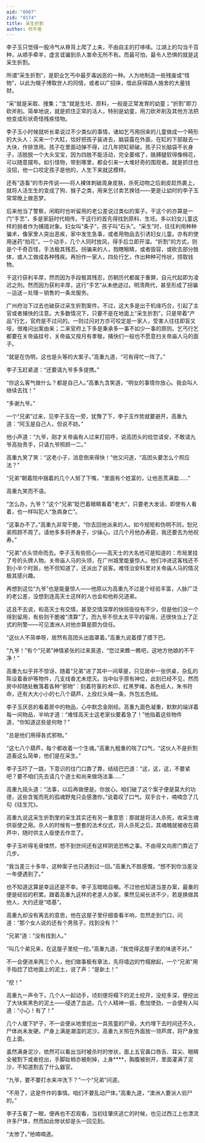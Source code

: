```yaml
---
aid: "0007"
zid: "0174"
title: 采生折割
author: 吹牛者
---
```


李子玉只觉得一股冷气从脊背上爬了上来，不由自主的打哆嗦。江湖上的勾当千百种，从顺手牵羊，虚言诓骗到杀人害命无所不有。而最可怕，最令人恐惧的就是这采生折割。

所谓“采生折割”，是职业乞丐中最歹毒凶恶的一种。人为地制造一些残废或“怪物”，以此为幌子博取世人的同情，或者以广招徕，借此获得路人施舍的大量钱财。

“采”就是采取、搜集；“生”就是生坯、原料，一般是正常发育的幼童；“折割”即刀砍斧削。简单地说，就是抓住正常的活人，特别是幼童，用刀砍斧削及其他方法把他变成形状奇怪残疾怪物。

李子玉小时候就听长辈说过不少类似的事情，诸如乞丐用拐来的儿童做成一个畸形的大头人：买来一个大缸，恰好把孩子装进去，脑袋露在外面，在缸的下部敲去一大块，作排泄用。孩子在里面动弹不得，过几年把缸砸破。孩子只长脑袋不长身子，活脱脱一个大头宝宝，因为四肢不能活动，完全萎缩了，胳膊腿软得像棉花，可以随意摆布。如引怪物，带到哪里，都会引来一大堆好奇的围观者。就是抓住也没招，他一口咬定孩子是他的，人生下来就这模样。

还有“造畜”的市井传说――将人裸体刺破周身皮肤，杀死动物之后剥皮趁热裹上，就将人活生生的变成了狗、猴子之类，用来乞讨卖艺换钱――更是让幼时的李子玉常常晚上做恶梦。

后来他当了警察，闲暇时也听留用的老公差说过类似的案子。干这个的亦算是一门“手艺”，多是家庭时代相传。干这行的首先得找到原料、生坯。多以妇女儿童这样的弱者作为捕猎对象。妇女叫“条子”，孩子叫“石头”。“采生”时，往往利用种种骗术，像家里人突出恶疾，家中发生急事，或者用物品去引诱妇女儿童。亦有的使用迷药“拍花”。一个动手，几个人同时放风，得手后立即开溜。“折割”的方式，则是个千奇百怪，手法极其残忍。拐骗来的人，戮瞎眼睛，或者毁容，或砍去部分肢体，或人工做成各种残疾。再扮作一家人，四处行乞，作出种种可怜状，捞取钱物。

干这行获利丰厚，然而因为手段极其残忍，历朝历代都属于重罪，自元代起即为凌迟之刑。然而因为获利丰厚，这行“手艺”从未绝迹过。明清两代，甚至形成了拐骗－运送－处理－销售的一条龙服务。

广州府治下过去也破获过采生折割案件。不过，这大多是出于机缘巧合，引起了主官或者捕快的注意。大多数情况下，只要不是在地面上“采生折割”，只是带着“产品”行乞，官府是不过问的。一则过问对方亦可咬定是一家人，受害人往往即盲又哑，很难问出案由来；二来官府上下多是秉承多一事不如少一事的原则。乞丐行乞都要在关帝庙挂号，关帝庙又按月有孝敬，捕快们一般也不愿意扫关帝庙人马的面子。

“就是在伪明，这也是头等的大案子。”高重九道，“可有得忙一阵了。”

李子玉赶紧道：“还要请九爷多多提携。”

“你这么客气做什么？都是自己人。”高重九含笑道，“明女的事情你放心。我会叫人继续去找！”

“多谢九爷。”

一个“兄弟”过来，见李子玉在一旁，犹豫了下，李子玉作势就要避开，高重九道：“阿玉是自己人，但说不妨。”

他小声道：“九爷，刚才关帝庙有人过来打招呼，说高团头的给您请安，不敢请九爷高抬贵手，只请九爷照顾一二。”

高重九笑了笑：“这老小子，消息倒来得快！”他又问道，“高团头要怎么个照应法？”

“兄弟”朝着院中捆着的几个人努了下嘴，“里面有个姓富的，让他恶贯满盈……”

高重九笑而不语。

“怎么办，九爷？”这个“兄弟”眨巴着眼睛看着“老大”，只要老大发话，即使有人看着，也一样叫犯人“急病身亡”。

“这事办不了。”高重九非常干脆，“你去回他派来的人。如今规矩和伪明不同，恕兄弟照顾不周了。请他多多将养身子，少操心。过几个月他办寿筵，我还要去为他祝寿。”

“兄弟”点头领命而去。李子玉有些担心――高天士的大名他可是知道的：市局里挂了号的头牌人物。关帝庙人马的头领，在广州城里能量惊人。他们冲进这客栈还不到小半个时辰，他不但知道了，还派出了说客。难怪治安科里对关帝庙人马的情况极其感兴趣。

再想到这位“九爷”也是能量惊人――他原以为高重九不过是个经验丰富，人脉广泛的老公差，没想到连高天士这样的人也会和他称兄道弟。

这且不去说，和高天士有交情，甚至交情深厚的快班衙役有不少，但是他们没一个得到留用，有些则干脆被“清算”了。而九爷不但太太平平的留用，还很快当上了正式的刑警――可见澳洲人对他亦算是颇为信任。

“这伙人不简单呀，居然有高团头出面罩着。”高重九说着摸了摸下巴。

“九爷！”有个“兄弟”神情紧张的过来禀道，“您过来瞧一瞧吧，这地方他娘的不干净！”

高重九似乎并不惊讶，随着“兄弟”进了其中一间草屋，只见居中一张供桌，杂乱的陈设着香炉等物件，几支线香尤未熄灭。当中似乎原有神位，此刻已经不见，然而房中却随处散落着各种“邪物”：刻着符箓的木印、红黑罗绳，各色纸人，朱书符命，还有大大小小的七八个葫芦，上拴红头绳一条，外包五色绒。

李子玉厌恶的看着房中的物品，心中默念金刚经。高重九面色凝重，默默的端详着每一间物品，半响才道：“难怪高天士这老家伙要着急了！”他指着这些物件道，“你知道这些是何物？”

“总是他们用得各式邪物。”

“这七八个葫芦，每个都收着一个生魂。”高重九粗重的喘了口气，“这伙人不是折割造畜这么简单，他们是在采生。”

李子玉吓了一跳，下意识的往门口靠了靠，结结巴巴道：“这，这，这，不要紧吧？要不咱们先去请几个道士和尚来做场法事……”

高重九摇头道：“法事，以后再做便是。你放心。咱们破了这个案子便是莫大的功德，这些含冤而死的孤魂野鬼只会感激你，”说着叹了口气。双手合十，喃喃念了几句《往生咒》。

高重九说这采生折割里的采生其实还有另一重意思：那就是将活人杀死，收采生魂供驱使之用。杀人的时候有一整套的法术仪式，将人杀死之后，其魂魄就被收在葫芦中，随时供主人驱使去作祟了。

李子玉听得毛骨悚然，想不到世间还有这样阴诡恐怖之事。不由得又向房门靠近了几步。

“我当差三十多年，这种案子也只遇到过一回。”高重九不胜感慨，“想不到你当差没一年便遇到了。”

也不知道这算是幸运还是不幸。李子玉暗暗自嘲。不过他也知道当差办案，最重的便是经验的积累。跟着高重九这样的老差人办案，果然见闻长进不少，若是换做其他人，大约还是“唔基”。

高重九却没有离去的意思，他在这屋子里仔细查看半响，忽然走到门口，问道：“那个女人说的还有个男孩子，找到没有？”

“兄弟”道：“没有找到人。”

“叫几个弟兄来，在这屋子里挖一挖。”高重九道，“我觉得这屋子里的味道不对。”

不一会便进来两三个人，他们做事极有章法，先将墙边的竹榻掀起，一个“兄弟”用手指捻了捻地面上的泥土，说了声：“是新土！”

“挖！”

高重九一声令下，几个人一起动手，顷刻便将榻下的泥土挖开，没挖多深，便挖出了大块紫黑色的泥土――侵透了血迹。几个人精神一振，愈加使劲，一会便有人叫道：“小心！有了！”

几个人缓下铲子，不一会便从地里挖出一具孩童的尸骨。大约埋下去时间还不久，尸体尚未发硬。尸身上满是潮湿的泥沙。高重九关照在外面放一领芦席，将尸身放在上面。

虽然满身泥沙，依然可以看出当时被杀时的惨状，面上五官鼻口唇舌、耳尖、眼睛全被割下或者挖出，手脚趾梢亦被削掉，上身\*\*\*\*，胸腹被剖开，里面灌满了泥沙，不知道割去了什么器官。

“九爷，要不要打水来冲洗下？”一个“兄弟”问道。

“不用了，这是仵作的事情。咱们不要乱动尸体。”高重九道，“澳洲人要派人验尸的。”

李子玉看了一眼，便再也不忍观看，当初往肇庆逃亡的时候，也见过西江上也漂流许多尸体，然而如此惨状却是头一回见到。

“太惨了。”他喃喃道。
